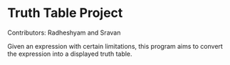 # Truth Table Project
Contributors: Radheshyam and Sravan

Given an expression with certain limitations, this program aims to convert the expression into a displayed truth table.
